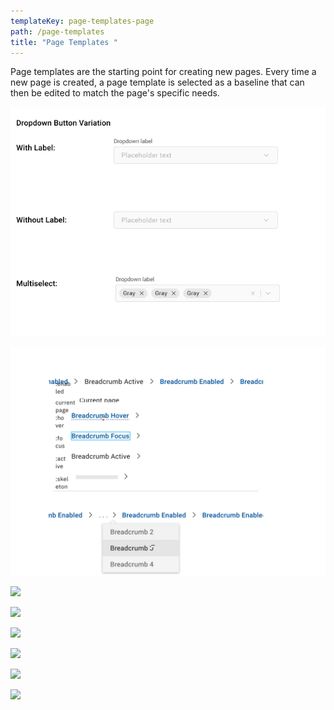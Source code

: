 ```yaml
---
templateKey: page-templates-page
path: /page-templates
title: "Page Templates "
---
```

Page templates are the starting point for creating new pages. Every time a new page is created, a page template is selected as a baseline that can then be edited to match the page's specific needs.


![](/static/img/group-3.png)

![](/static/img/labels.svg)

![](/img/login.png)

![](/img/setup-wizard.png)

![](/img/standard-interior-pages.png)

![](/img/interior-pages.png)

![](/img/email.png)

![](/img/kiosk.png)